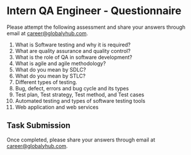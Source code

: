 # Intern QA Engineer - Questionnaire

Please attempt the following assessment and share your answers through email at career@globalyhub.com.

1. What is Software testing and why it is required?
2. What are quality assurance and quality control?
3. What is the role of QA in software development?
4. What is agile and agile methodology?
5. What do you mean by SDLC?
6. What do you mean by STLC?
7. Different types of testing.
8. Bug, defect, errors and bug cycle and its types
9. Test plan, Test strategy, Test method, and Test cases
10. Automated testing and types of software testing tools
11. Web application and web services

## Task Submission

Once completed, please share your answers through email at career@globalyhub.com.
